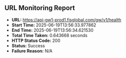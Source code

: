 ## URL Monitoring Report

- **URL:** https://api-gw1-prod1.fisglobal.com/gw/v1/health
- **Start Time:** 2025-06-19T13:56:33.977862
- **End Time:** 2025-06-19T13:56:34.621530
- **Total Time Taken:** 0.643668 seconds
- **HTTP Status Code:** 200
- **Status:** Success
- **Failure Reason:** N/A
